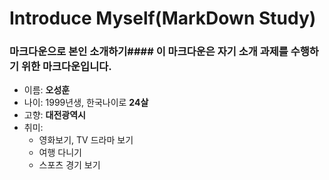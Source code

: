 Introduce Myself(MarkDown Study)
==================================

### 마크다운으로 본인 소개하기#### 이 마크다운은 자기 소개 과제를 수행하기 위한 마크다운입니다.  

- 이름: **오성훈**
- 나이: 1999년생, 한국나이로 __24살__
- 고향: __대전광역시__
- 취미:
  - 영화보기, TV 드라마 보기
  - 여행 다니기
  - 스포츠 경기 보기

